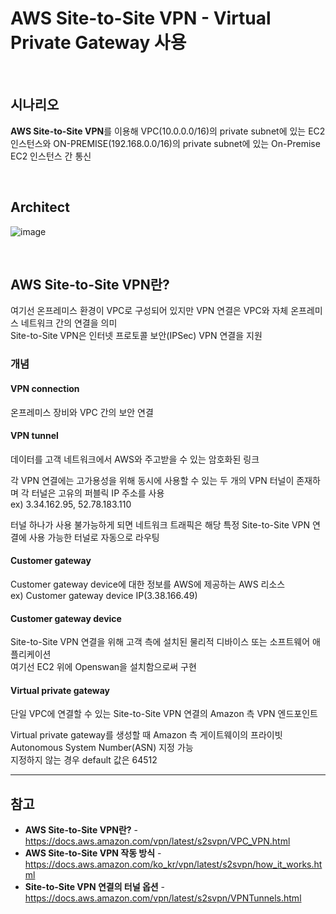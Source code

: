 # AWS Site-to-Site VPN - Virtual Private Gateway 사용

<br>

## 시나리오
**AWS Site-to-Site VPN**를 이용해 VPC(10.0.0.0/16)의 private subnet에 있는 EC2 인스턴스와 ON-PREMISE(192.168.0.0/16)의 private subnet에 있는 On-Premise EC2 인스턴스 간 통신

<br>

## Architect
![image](https://user-images.githubusercontent.com/46125158/210130291-df6f02f4-195b-4fb5-b2f7-52f7c658924d.png)

<br>

## AWS Site-to-Site VPN란?
여기선 온프레미스 환경이 VPC로 구성되어 있지만 VPN 연결은 VPC와 자체 온프레미스 네트워크 간의 연결을 의미  
Site-to-Site VPN은 인터넷 프로토콜 보안(IPSec) VPN 연결을 지원

### 개념
#### VPN connection
온프레미스 장비와 VPC 간의 보안 연결

#### VPN tunnel
데이터를 고객 네트워크에서 AWS와 주고받을 수 있는 암호화된 링크

각 VPN 연결에는 고가용성을 위해 동시에 사용할 수 있는 두 개의 VPN 터널이 존재하며 각 터널은 고유의 퍼블릭 IP 주소를 사용  
ex) 3.34.162.95, 52.78.183.110

터널 하나가 사용 불가능하게 되면 네트워크 트래픽은 해당 특정 Site-to-Site VPN 연결에 사용 가능한 터널로 자동으로 라우팅

#### Customer gateway
Customer gateway device에 대한 정보를 AWS에 제공하는 AWS 리소스  
ex) Customer gateway device IP(3.38.166.49)

#### Customer gateway device
Site-to-Site VPN 연결을 위해 고객 측에 설치된 물리적 디바이스 또는 소프트웨어 애플리케이션  
여기선 EC2 위에 Openswan을 설치함으로써 구현

#### Virtual private gateway
단일 VPC에 연결할 수 있는 Site-to-Site VPN 연결의 Amazon 측 VPN 엔드포인트

Virtual private gateway를 생성할 때 Amazon 측 게이트웨이의 프라이빗 Autonomous System Number(ASN) 지정 가능  
지정하지 않는 경우 default 값은 64512

<hr>

## 참고
- **AWS Site-to-Site VPN란?** - https://docs.aws.amazon.com/vpn/latest/s2svpn/VPC_VPN.html
- **AWS Site-to-Site VPN 작동 방식** - https://docs.aws.amazon.com/ko_kr/vpn/latest/s2svpn/how_it_works.html
- **Site-to-Site VPN 연결의 터널 옵션** - https://docs.aws.amazon.com/vpn/latest/s2svpn/VPNTunnels.html
